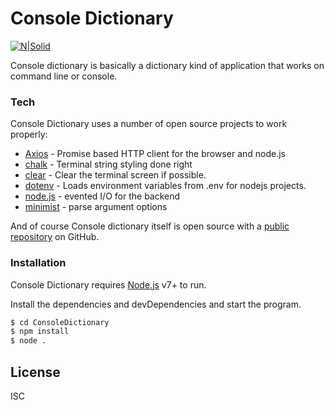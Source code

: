 # Console Dictionary

[![N|Solid](https://developer.oxforddictionaries.com/images/logo.png)](https://developer.oxforddictionaries.com)

Console dictionary is basically a dictionary kind of application that works on command line or console.

### Tech

Console Dictionary uses a number of open source projects to work properly:

* [Axios] - Promise based HTTP client for the browser and node.js
* [chalk] - Terminal string styling done right
* [clear] - Clear the terminal screen if possible.
* [dotenv] - Loads environment variables from .env for nodejs projects.
* [node.js] - evented I/O for the backend
* [minimist] - parse argument options

And of course Console dictionary itself is open source with a [public repository]
 on GitHub.

### Installation

Console Dictionary requires [Node.js](https://nodejs.org/) v7+ to run.

Install the dependencies and devDependencies and start the program.

```sh
$ cd ConsoleDictionary
$ npm install
$ node .
```

License
----

ISC

   [Axios]: <https://github.com/axios/axios>
   [chalk]: <https://github.com/chalk/chalk>
   [clear]: <https://github.com/bahamas10/node-clear>
   [dotenv]: <https://github.com/motdotla/dotenv>
   [node.js]: <http://nodejs.org>
   [minimist]: <https://github.com/substack/minimist>
   [public repository]: <https://github.com/privateOmega/ConsoleDictionary>
   